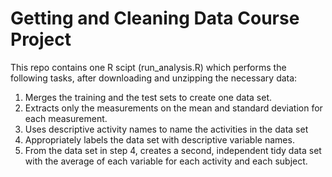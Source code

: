 # Getting and Cleaning Data Course Project

This repo contains one R scipt (run_analysis.R) which performs the following tasks, after downloading and unzipping the necessary data:

1. Merges the training and the test sets to create one data set.
2. Extracts only the measurements on the mean and standard deviation for each measurement.
3. Uses descriptive activity names to name the activities in the data set
4. Appropriately labels the data set with descriptive variable names.
5.  From the data set in step 4, creates a second, independent tidy data set with the average of each variable for each activity and each subject.
